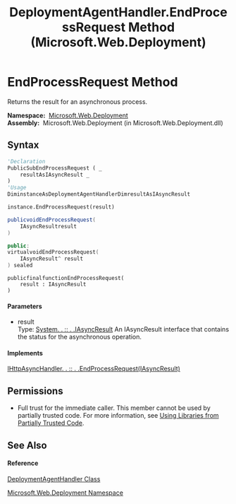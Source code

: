 ﻿---
title: DeploymentAgentHandler.EndProcessRequest Method  (Microsoft.Web.Deployment)
TOCTitle: EndProcessRequest Method
ms:assetid: M:Microsoft.Web.Deployment.DeploymentAgentHandler.EndProcessRequest(System.IAsyncResult)
ms:mtpsurl: https://msdn.microsoft.com/en-us/library/microsoft.web.deployment.deploymentagenthandler.endprocessrequest(v=VS.90)
ms:contentKeyID: 22754057
ms.date: 05/02/2012
mtps_version: v=VS.90
f1_keywords:
- Microsoft.Web.Deployment.DeploymentAgentHandler.EndProcessRequest
dev_langs:
- CSharp
- JScript
- VB
- c++
api_location:
- Microsoft.Web.Deployment.dll
api_name:
- Microsoft.Web.Deployment.DeploymentAgentHandler.EndProcessRequest
api_type:
- Managed
topic_type:
- apiref
- kbSyntax
product_family_name: VS
ROBOTS: INDEX,FOLLOW
---

# EndProcessRequest Method

Returns the result for an asynchronous process.

**Namespace:**  [Microsoft.Web.Deployment](microsoft-web-deployment-namespace.md)  
**Assembly:**  Microsoft.Web.Deployment (in Microsoft.Web.Deployment.dll)

## Syntax

``` vb
'Declaration
PublicSubEndProcessRequest ( _
    resultAsIAsyncResult _
)
'Usage
DiminstanceAsDeploymentAgentHandlerDimresultAsIAsyncResult

instance.EndProcessRequest(result)
```

``` csharp
publicvoidEndProcessRequest(
    IAsyncResultresult
)
```

``` c++
public:
virtualvoidEndProcessRequest(
    IAsyncResult^ result
) sealed
```

``` jscript
publicfinalfunctionEndProcessRequest(
    result : IAsyncResult
)
```

#### Parameters

  - result  
    Type: [System. . :: . .IAsyncResult](https://msdn.microsoft.com/en-us/library/ft8a6455\(v=vs.90\))  
    An IAsyncResult interface that contains the status for the asynchronous operation.  

#### Implements

[IHttpAsyncHandler. . :: . .EndProcessRequest(IAsyncResult)](https://msdn.microsoft.com/en-us/library/2x108swe\(v=vs.90\))  

## Permissions

  - Full trust for the immediate caller. This member cannot be used by partially trusted code. For more information, see [Using Libraries from Partially Trusted Code](https://msdn.microsoft.com/en-us/library/8skskf63\(v=vs.90\)).

## See Also

#### Reference

[DeploymentAgentHandler Class](deploymentagenthandler-class-microsoft-web-deployment.md)

[Microsoft.Web.Deployment Namespace](microsoft-web-deployment-namespace.md)

